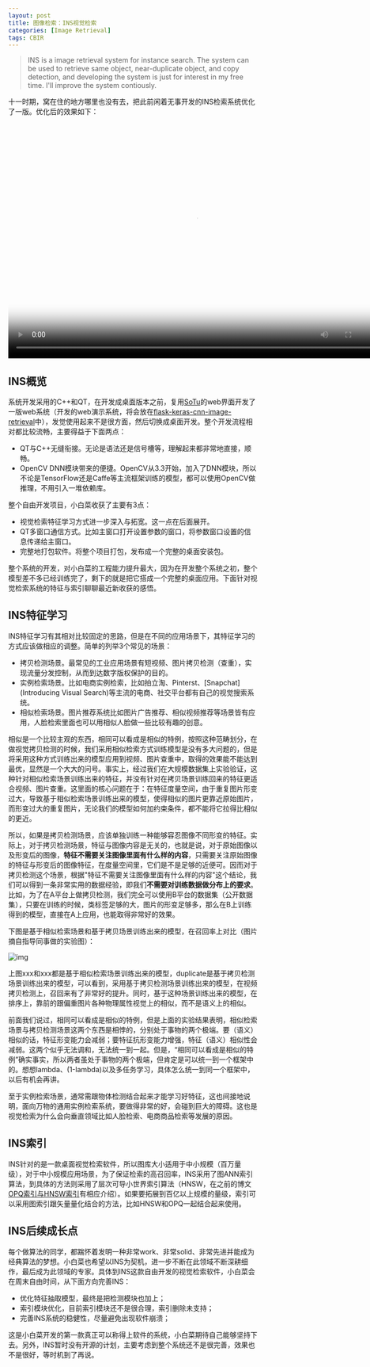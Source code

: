 ```yaml
---
layout: post
title: 图像检索：INS视觉检索
categories: [Image Retrieval]
tags: CBIR
---
```


> INS is a image retrieval system for instance search. The system can be used to retrieve same object, near-duplicate object, and copy detection, and developing the system is just for interest in my free time. I'll improve the system contiously.

十一时期，窝在住的地方哪里也没有去，把此前闲着无事开发的INS检索系统优化了一版。优化后的效果如下：

<section>
    <video id="my-video" class="video-js" controls preload="auto" width="760" height="475"
  poster="http://yongyuan.name/project/imgs/ins.jpg" data-setup="{}">
    <source src="http://yongyuan.name/project/videos/ins.mp4" type='video/mp4'>
    <p class="vjs-no-js">
      To view this video please enable JavaScript, and consider upgrading to a web browser that
      <a href="http://videojs.com/html5-video-support/" target="_blank">supports HTML5 video</a>
    </p>
    </video>
</section>

## INS概览

系统开发采用的C++和QT，在开发成桌面版本之前，复用[SoTu](https://github.com/zysite/SoTu)的web界面开发了一版web系统（开发的web演示系统，将会放在[flask-keras-cnn-image-retrieval](https://github.com/willard-yuan/flask-keras-cnn-image-retrieval)中），发觉使用起来不是很方面，然后切换成桌面开发。整个开发流程相对都比较流畅，主要得益于下面两点：

- QT与C++无缝衔接。无论是语法还是信号槽等，理解起来都非常地直接，顺畅。
- OpenCV DNN模块带来的便捷。OpenCV从3.3开始，加入了DNN模块，所以不论是TensorFlow还是Caffe等主流框架训练的模型，都可以使用OpenCV做推理，不用引入一堆依赖库。

整个自由开发项目，小白菜收获了主要有3点：

- 视觉检索特征学习方式进一步深入与拓宽。这一点在后面展开。
- QT多窗口通信方式。比如主窗口打开设置参数的窗口，将参数窗口设置的信息传递给主窗口。
- 完整地打包软件。将整个项目打包，发布成一个完整的桌面安装包。

整个系统的开发，对小白菜的工程能力提升最大，因为在开发整个系统之初，整个模型差不多已经训练完了，剩下的就是把它搭成一个完整的桌面应用。下面针对视觉检索系统的特征与索引聊聊最近新收获的感悟。

## INS特征学习

INS特征学习有其相对比较固定的思路，但是在不同的应用场景下，其特征学习的方式应该做相应的调整。简单的列举3个常见的场景：

- 拷贝检测场景。最常见的工业应用场景有短视频、图片拷贝检测（查重），实现流量分发控制，从而到达数字版权保护的目的。
- 实例检索场景。比如电商实例检索，比如拍立淘、Pinterst、[Snapchat](Introducing Visual Search)等主流的电商、社交平台都有自己的视觉搜索系统。
- 相似检索场景。图片推荐系统比如图片广告推荐、相似视频推荐等场景皆有应用，人脸检索里面也可以用相似人脸做一些比较有趣的创意。

相似是一个比较主观的东西，相同可以看成是相似的特例，按照这种范畴划分，在做视觉拷贝检测的时候，我们采用相似检索方式训练模型是没有多大问题的，但是将采用这种方式训练出来的模型应用到视频、图片查重中，取得的效果能不能达到最优，显然是一个大大的问号。事实上，经过我们在大规模数据集上实验验证，这种针对相似检索场景训练出来的特征，并没有针对在拷贝场景训练回来的特征更适合视频、图片查重。这里面的核心问题在于：在特征度量空间，由于重复图片形变过大，导致基于相似检索场景训练出来的模型，使得相似的图片更靠近原始图片，而形变过大的重复图片，无论我们的模型如何加约束条件，都不能将它拉得比相似的更近。

所以，如果是拷贝检测场景，应该单独训练一种能够容忍图像不同形变的特征。实际上，对于拷贝检测场景，特征与图像内容是无关的，也就是说，对于原始图像以及形变后的图像，**特征不需要关注图像里面有什么样的内容**，只需要关注原始图像的特征与形变后的图像特征，在度量空间里，它们是不是足够的近便可。因而对于拷贝检测这个场景，根据"特征不需要关注图像里面有什么样的内容"这个结论，我们可以得到一条非常实用的数据经验，即我们**不需要对训练数据做分布上的要求**。比如，为了在A平台上做拷贝检测，我们完全可以使用B平台的数据集（公开数据集），只要在训练的时候，类标签足够的大，图片的形变足够多，那么在B上训练得到的模型，直接在A上应用，也能取得非常好的效果。

下图是基于相似检索场景和基于拷贝场景训练出来的模型，在召回率上对比（图片摘自指导同事做的实验图）：

![img](http://yongyuan.name/imgs/posts/dupnet_simnet.jpg)

上图xxx和xxx都是基于相似检索场景训练出来的模型，duplicate是基于拷贝检测场景训练出来的模型，可以看到，采用基于拷贝检测场景训练出来的模型，在视频拷贝检测上，召回来有了非常好的提升。同时，基于这种场景训练出来的模型，在排序上，靠前的跟偏重图片各种物理属性视觉上的相似，而不是语义上的相似。

前面我们说过，相同可以看成是相似的特例，但是上面的实验结果表明，相似检索场景与拷贝检测场景这两个东西是相悖的，分别处于事物的两个极端。要（语义）相似的话，特征形变能力会减弱；要特征抗形变能力增强，特征（语义）相似性会减弱。这两个似乎无法调和，无法统一到一起。但是，“相同可以看成是相似的特例”确实事实，所以两者虽处于事物的两个极端，但肯定是可以统一到一个框架中的。想想lambda、(1-lambda)以及多任务学习，具体怎么统一到同一个框架中，以后有机会再讲。

至于实例检索场景，通常需跟物体检测结合起来才能学习好特征，这也间接地说明，面向万物的通用实例检索系统，要做得非常的好，会碰到巨大的障碍。这也是视觉检索为什么会向垂直领域比如人脸检索、电商商品检索等发展的原因。

## INS索引

INS针对的是一款桌面视觉检索软件，所以图库大小适用于中小规模（百万量级），对于中小规模应用场景，为了保证检索的高召回率，INS采用了图ANN索引算法，到具体的方法则采用了层次可导小世界索引算法（HNSW，在之前的博文[OPQ索引与HNSW索引](http://yongyuan.name/blog/opq-and-hnsw.html)有相应介绍）。如果要拓展到百亿以上规模的量级，索引可以采用图索引跟矢量量化结合的方法，比如HNSW和OPQ一起结合起来使用。

## INS后续成长点

每个做算法的同学，都踹怀着发明一种非常work、非常solid、非常先进并能成为经典算法的梦想。小白菜也希望以INS为契机，进一步不断在此领域不断深耕细作，最后成为此领域的专家。具体到INS这款自由开发的视觉检索软件，小白菜会在周末自由时间，从下面方向完善INS：

- 优化特征抽取模型，最终是把检测模块也加上；
- 索引模块优化，目前索引模块还不是很合理，索引删除未支持；
- 完善INS系统的稳健性，尽量避免出现软件崩溃；

这是小白菜开发的第一款真正可以称得上软件的系统，小白菜期待自己能够坚持下去。另外，INS暂时没有开源的计划，主要考虑到整个系统还不是很完善，效果也不是很好，等时机到了再说。